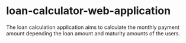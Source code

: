 # loan-calculator-web-application
The loan calculation application aims to calculate the monthly payment amount depending the loan amount and maturity amounts of the users.
